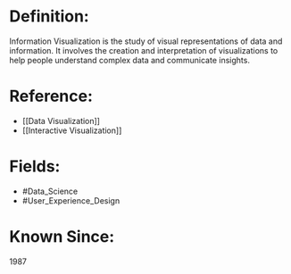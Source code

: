 

# Definition:
Information Visualization is the study of visual representations of data and information. It involves the creation and interpretation of visualizations to help people understand complex data and communicate insights.

# Reference:
- [[Data Visualization]]
- [[Interactive Visualization]]

# Fields: 
- #Data_Science
- #User_Experience_Design

# Known Since:
1987

